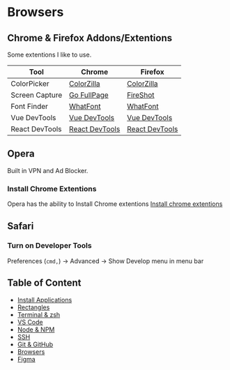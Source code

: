 # Browsers

## Chrome & Firefox Addons/Extentions

Some extentions I like to use.

| Tool           | Chrome                                                                                                              | Firefox                                                                          |
| -------------- | ------------------------------------------------------------------------------------------------------------------- | -------------------------------------------------------------------------------- |
| ColorPicker    | [ColorZilla](https://chrome.google.com/webstore/detail/colorzilla/bhlhnicpbhignbdhedgjhgdocnmhomnp)                 | [ColorZilla](https://addons.mozilla.org/en-CA/firefox/addon/colorzilla/)         |
| Screen Capture | [Go FullPage](https://chrome.google.com/webstore/detail/gofullpage-full-page-scre/fdpohaocaechififmbbbbbknoalclacl) | [FireShot](https://addons.mozilla.org/en-CA/firefox/addon/fireshot/)             |
| Font Finder    | [WhatFont](https://chrome.google.com/webstore/detail/whatfont/jabopobgcpjmedljpbcaablpmlmfcogm)                     | [WhatFont](https://addons.mozilla.org/en-CA/firefox/addon/zjm-whatfont/)         |
| Vue DevTools   | [Vue DevTools](https://chrome.google.com/webstore/detail/vuejs-devtools/nhdogjmejiglipccpnnnanhbledajbpd)           | [Vue DevTools ](https://addons.mozilla.org/en-CA/firefox/addon/vue-js-devtools/) |
| React DevTools | [React DevTools](https://chrome.google.com/webstore/detail/react-developer-tools/fmkadmapgofadopljbjfkapdkoienihi)  | [React DevTools](https://addons.mozilla.org/en-CA/firefox/addon/react-devtools/) |

## Opera

Built in VPN and Ad Blocker.

### Install Chrome Extentions

Opera has the ability to Install Chrome extentions
[Install chrome extentions](https://addons.opera.com/en/extensions/details/install-chrome-extensions/)

## Safari

### Turn on Developer Tools

Preferences (`cmd,`) -> Advanced -> Show Develop menu in menu bar

## Table of Content

- [Install Applications](02-install-and-setup.md)
- [Rectangles](03-rectangles.md)
- [Terminal & zsh](04-setup-terminal-zsh.md)
- [VS Code](05-vscode.md)
- [Node & NPM](06-node-npm.md)
- [SSH](07-ssh.md)
- [Git & GitHub](08-git-setup.md)
- [Browsers](09-browsers.md)
- [Figma](10-figma.md)
